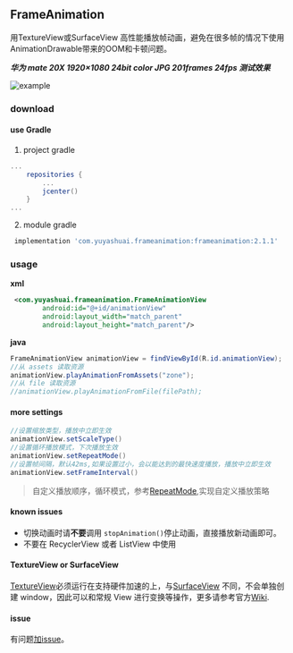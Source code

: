 ## FrameAnimation 
用TextureView或SurfaceView 高性能播放帧动画，避免在很多帧的情况下使用AnimationDrawable带来的OOM和卡顿问题。

***华为 mate 20X 1920×1080 24bit color JPG 201frames 24fps 测试效果***

![example](https://github.com/yuyashuai/PictureBed/blob/master/SVID_20190509_163330_1.gif?raw=true)

### download
#### use Gradle
1. project gradle
```groovy
...
    repositories {
        ...
        jcenter()
    }
...
```
2. module gradle
```groovy
 implementation 'com.yuyashuai.frameanimation:frameanimation:2.1.1'
```

### usage
**xml**

```xml
 <com.yuyashuai.frameanimation.FrameAnimationView
        android:id="@+id/animationView"
        android:layout_width="match_parent"
        android:layout_height="match_parent"/>
```
**java**

```java
FrameAnimationView animationView = findViewById(R.id.animationView);
//从 assets 读取资源
animationView.playAnimationFromAssets("zone");
//从 file 读取资源
//animationView.playAnimationFromFile(filePath);
```
#### more settings
```                java
//设置缩放类型，播放中立即生效
animationView.setScaleType()
//设置循环播放模式，下次播放生效
animationView.setRepeatMode()
//设置帧间隔，默认42ms,如果设置过小，会以能达到的最快速度播放，播放中立即生效
animationView.setFrameInterval()
```
> 自定义播放顺序，循环模式，参考[RepeatMode](https://github.com/yuyashuai/FrameAnimation/tree/master/frameanimation/src/main/java/com/yuyashuai/frameanimation/repeatmode),实现自定义播放策略
#### known issues

* 切换动画时请**不要**调用 `stopAnimation()`停止动画，直接播放新动画即可。
* 不要在 RecyclerView 或者 ListView 中使用
#### TextureView or SurfaceView
[TextureView](https://developer.android.com/reference/android/view/TextureView)必须运行在支持硬件加速的上，与[SurfaceView](https://developer.android.com/reference/android/view/SurfaceView) 不同，不会单独创建 window，因此可以和常规 View 进行变换等操作，更多请参考官方[Wiki](https://developer.android.com/reference/android/view/TextureView). 

#### issue

有问题[加issue](https://github.com/yuyashuai/SilkyAnimation/issues/new)。  
